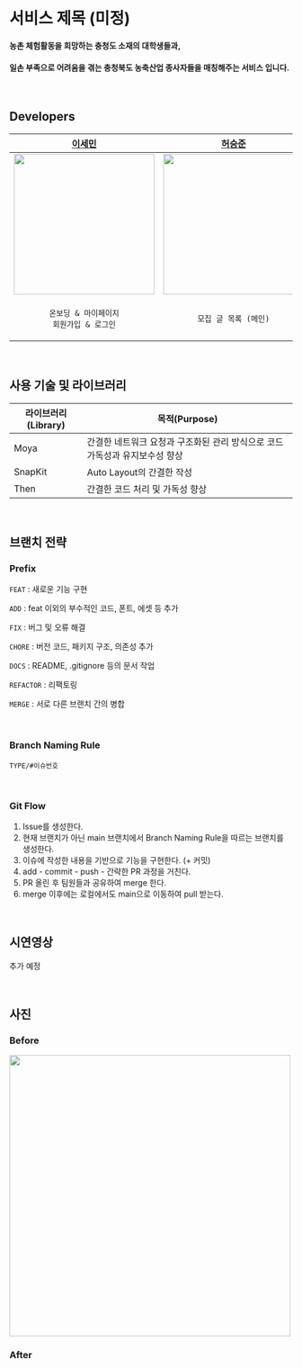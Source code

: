 # 서비스 제목 (미정)

#### 농촌 체험활동을 희망하는 충청도 소재의 대학생들과, <br> 
#### 일손 부족으로 어려움을 겪는 충청북도 농축산업 종사자들을 매칭해주는 서비스 입니다.
	
<br>

## Developers

| [이세민](https://github.com/sem-git) | [허승준](https://github.com/dev-domo) | [이나연](https://github.com/y-eonee) | [권석기](https://github.com/Seokki-Kwon)깃 |
| --- | --- | --- | --- |
| <img src="https://avatars.githubusercontent.com/u/124458036?v=4" width="250"/> | <img src="https://avatars.githubusercontent.com/u/94223526?v=4" width="250"/> | <img src="https://avatars.githubusercontent.com/u/155801470?v=4" width="250"/> | <img src="https://avatars.githubusercontent.com/u/101062450?v=4" width="250"/> |
| <p align="center">`온보딩 & 마이페이지`<br>`회원가입 & 로그인` </p> | <p align="center">`모집 글 목록 (메인)`</p> | <p align="center">`후기 글 목록`</p> | <p align="center">`모집 글 상세보기`</p> | 

<br>


## 사용 기술 및 라이브러리
| 라이브러리(Library) | 목적(Purpose)            | 
| ------------------- | ------------------------ |
| Moya           | 간결한 네트워크 요청과 구조화된 관리 방식으로 코드 가독성과 유지보수성 향상        | 
| SnapKit             | Auto Layout의 간결한 작성 |
| Then                | 간결한 코드 처리 및 가독성 향상        |

<br>

## 브랜치 전략
### Prefix
`FEAT` : 새로운 기능 구현

`ADD` : feat 이외의 부수적인 코드, 폰트, 에셋 등 추가

`FIX` : 버그 및 오류 해결

`CHORE` : 버전 코드, 패키지 구조, 의존성 추가

`DOCS` : README, .gitignore 등의 문서 작업

`REFACTOR` : 리팩토링 

`MERGE` : 서로 다른 브랜치 간의 병합

<br>


### Branch Naming Rule
`TYPE/#이슈번호`

<br>

### Git Flow
1. Issue를 생성한다.
2. 현재 브랜치가 아닌 main 브랜치에서 Branch Naming Rule을 따르는 브랜치를 생성한다.
3. 이슈에 작성한 내용을 기반으로 기능을 구현한다. (+ 커밋)
4. add - commit - push - 간략한 PR 과정을 거친다.
5. PR 올린 후 팀원들과 공유하여 merge 한다.
6. merge 이후에는 로컬에서도 main으로 이동하여 pull 받는다.

<br>


## 시연영상
추가 예정

<br>

## 사진
### Before
<img src="https://github.com/user-attachments/assets/9c1b85eb-93e0-4574-9d07-353144127bcb" width="500"/>



### After

